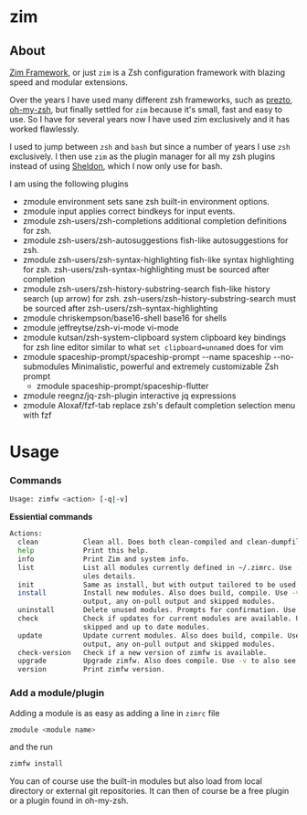 # zim

## About
[Zim Framework](https://zimfw.sh/), or just `zim` is a Zsh configuration framework with blazing speed and modular extensions.

Over the years I have used many different zsh frameworks, such as [prezto](https://github.com/sorin-ionescu/prezto), [oh-my-zsh](https://ohmyz.sh/),
but finally settled for `zim` because it's small, fast and easy to use. So I have for several years now I have used zim exclusively and it has worked flawlessly.

I used to jump between `zsh` and `bash` but since a number of years I use `zsh` exclusively. I then use `zim` as the plugin manager 
for all my zsh plugins instead of using [Sheldon](https://sheldon.cli.rs/b), which I now only use for bash.

I am using the following plugins 
- zmodule environment
  sets sane zsh built-in environment options.
- zmodule input
  applies correct bindkeys for input events.
- zmodule zsh-users/zsh-completions
  additional completion definitions for zsh.
- zmodule zsh-users/zsh-autosuggestions
  fish-like autosuggestions for zsh.
- zmodule zsh-users/zsh-syntax-highlighting
  fish-like syntax highlighting for zsh.
  zsh-users/zsh-syntax-highlighting must be sourced after completion
- zmodule zsh-users/zsh-history-substring-search
  fish-like history search (up arrow) for zsh.
  zsh-users/zsh-history-substring-search must be sourced after zsh-users/zsh-syntax-highlighting
- zmodule chriskempson/base16-shell
  base16 for shells
- zmodule jeffreytse/zsh-vi-mode
  vi-mode
- zmodule kutsan/zsh-system-clipboard
  system clipboard key bindings for zsh line editor
  similar to what `set clipboard=unnamed` does for vim
- zmodule spaceship-prompt/spaceship-prompt --name spaceship --no-submodules
  Minimalistic, powerful and extremely customizable Zsh prompt
  - zmodule spaceship-prompt/spaceship-flutter
- zmodule reegnz/jq-zsh-plugin
  interactive jq expressions
- zmodule Aloxaf/fzf-tab
  replace zsh's default completion selection menu with fzf

# Usage

### Commands
```bash
Usage: zimfw <action> [-q|-v]
```
**Essiential commands**
```bash
Actions:
  clean           Clean all. Does both clean-compiled and clean-dumpfile.
  help            Print this help.
  info            Print Zim and system info.
  list            List all modules currently defined in ~/.zimrc. Use -v to also see the mod-
                  ules details.
  init            Same as install, but with output tailored to be used at terminal startup.
  install         Install new modules. Also does build, compile. Use -v to also see their
                  output, any on-pull output and skipped modules.
  uninstall       Delete unused modules. Prompts for confirmation. Use -q for quiet uninstall.
  check           Check if updates for current modules are available. Use -v to also see
                  skipped and up to date modules.
  update          Update current modules. Also does build, compile. Use -v to also see their
                  output, any on-pull output and skipped modules.
  check-version   Check if a new version of zimfw is available.
  upgrade         Upgrade zimfw. Also does compile. Use -v to also see its output.
  version         Print zimfw version.
```
### Add a module/plugin
Adding a module is as easy as adding a line in `zimrc` file
```bash
zmodule <module name>
```
and the run 
```bash
zimfw install
```

You can of course use the built-in modules but also load from local directory or external git repositories. It can then of course be a free plugin or a plugin found in oh-my-zsh.

